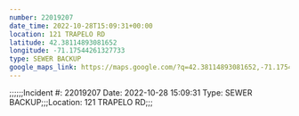 ```yaml
---
number: 22019207
date_time: 2022-10-28T15:09:31+00:00
location: 121 TRAPELO RD
latitude: 42.38114893081652
longitude: -71.17544261327733
type: SEWER BACKUP
google_maps_link: https://maps.google.com/?q=42.38114893081652,-71.17544261327733
---
```


;;;;;;Incident #: 22019207  Date: 2022-10-28 15:09:31   Type: SEWER BACKUP;;;Location: 121 TRAPELO RD;;;

